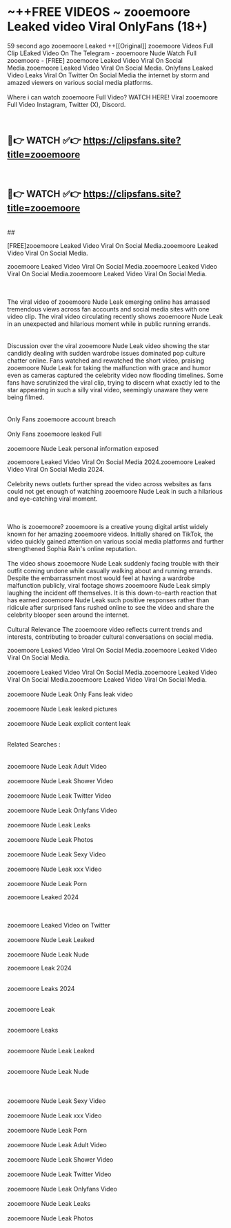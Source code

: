 # ~++FREE VIDEOS ~ zooemoore Leaked video Viral OnlyFans (18+)<br>


59 second ago zooemoore Leaked ++[[Original]] zooemoore Videos Full Clip LEaked Video On The Telegram  - zooemoore Nude  Watch Full zooemoore - [FREE] zooemoore Leaked Video Viral On Social Media.zooemoore Leaked Video Viral On Social Media.   Onlyfans Leaked Video Leaks Viral On Twitter On Social Media the internet by storm and amazed viewers on various social media platforms. <br><br>
Where i can watch zooemoore Full Video? WATCH HERE! Viral zooemoore Full Video Instagram, Twitter (X), Discord. <br>


 <br>

##  🔴👉 WATCH ✅👉  <a href="https://clipsfans.site?title=zooemoore&ref=git">https://clipsfans.site?title=zooemoore</a> <br>
  <br>

##  🔴👉 WATCH ✅👉  <a href="https://clipsfans.site?title=zooemoore&ref=git">https://clipsfans.site?title=zooemoore</a> <br>
  <br>
  ##



[FREE]zooemoore Leaked Video Viral On Social Media.zooemoore Leaked Video Viral On Social Media. <br>

zooemoore Leaked Video Viral On Social Media.zooemoore Leaked Video Viral On Social Media.zooemoore Leaked Video Viral On Social Media. <br>


  <br>

  <br>
The viral video of zooemoore Nude Leak emerging online has amassed tremendous views across fan accounts and social media sites with one video clip. The viral video circulating recently shows zooemoore Nude Leak in an unexpected and hilarious moment while in public running errands.<br>
<br>


<br>
Discussion over the viral zooemoore Nude Leak video showing the star candidly dealing with sudden wardrobe issues dominated pop culture chatter online. Fans watched and rewatched the short video, praising zooemoore Nude Leak for taking the malfunction with grace and humor even as cameras captured the celebrity video now flooding timelines. Some fans have scrutinized the viral clip, trying to discern what exactly led to the star appearing in such a silly viral video, seemingly unaware they were being filmed.<br>
<br>
<br> 
Only Fans zooemoore account breach<br>
<br>
Only Fans zooemoore leaked Full <br>
<br>
zooemoore Nude Leak personal information exposed<br>

zooemoore Leaked Video Viral On Social Media 2024.zooemoore Leaked Video Viral On Social Media 2024. <br>
<br>
Celebrity news outlets further spread the video across websites as fans could not get enough of watching zooemoore Nude Leak in such a hilarious and eye-catching viral moment.<br>
<br>

<br>
Who is zooemoore? zooemoore is a creative young digital artist widely known for her amazing zooemoore videos. Initially shared on TikTok, the video quickly gained attention on various social media platforms and further strengthened Sophia Rain's online reputation.<br>
<br>
The video shows zooemoore Nude Leak suddenly facing trouble with their outfit coming undone while casually walking about and running errands. Despite the embarrassment most would feel at having a wardrobe malfunction publicly, viral footage shows zooemoore Nude Leak simply laughing the incident off themselves. It is this down-to-earth reaction that has earned zooemoore Nude Leak such positive responses rather than ridicule after surprised fans rushed online to see the video and share the celebrity blooper seen around the internet.<br>
<br>
Cultural Relevance The zooemoore video reflects current trends and interests, contributing to broader cultural conversations on social media.<br>

zooemoore Leaked Video Viral On Social Media.zooemoore Leaked Video Viral On Social Media.<br>
<br>
zooemoore Leaked Video Viral On Social Media.zooemoore Leaked Video Viral On Social Media.zooemoore Leaked Video Viral On Social Media.<br>
<br>
zooemoore Nude Leak Only Fans leak video<br>
<br>
zooemoore Nude Leak leaked pictures<br>
<br>
zooemoore Nude Leak explicit content leak<br>


<br>
Related Searches :<br>
<br>

<br>
zooemoore Nude Leak Adult Video<br>
<br>
zooemoore Nude Leak Shower Video<br>
<br>
zooemoore Nude Leak Twitter Video<br>
<br>
zooemoore Nude Leak Onlyfans Video<br>
<br>
zooemoore Nude Leak Leaks<br>
<br>
zooemoore Nude Leak Photos<br>

<br>
zooemoore Nude Leak Sexy Video<br>
<br>
zooemoore Nude Leak xxx Video<br>
<br>
zooemoore Nude Leak Porn<br>

zooemoore  Leaked 2024 <br> <br>
<br>

zooemoore Leaked Video on Twitter <br>
<br>
zooemoore Nude Leak Leaked<br>
<br>
zooemoore Nude Leak Nude<br>


zooemoore  Leak 2024 <br> <br>



zooemoore  Leaks 2024 <br> <br>



 
zooemoore  Leak<br> <br>



zooemoore  Leaks<br> <br>


zooemoore Nude Leak Leaked<br> <br>

zooemoore Nude Leak Nude<br> <br>
<br> <br>
zooemoore Nude Leak Sexy Video
<br> <br>
zooemoore Nude Leak xxx Video
<br> <br>
zooemoore Nude Leak Porn
<br> <br>
zooemoore Nude Leak Adult Video
<br> <br>
zooemoore Nude Leak Shower Video
<br> <br>
zooemoore Nude Leak Twitter Video
<br> <br>
zooemoore Nude Leak Onlyfans Video
<br> <br>
zooemoore Nude Leak Leaks
<br> <br>
zooemoore Nude Leak Photos






</p>




 



</p>










